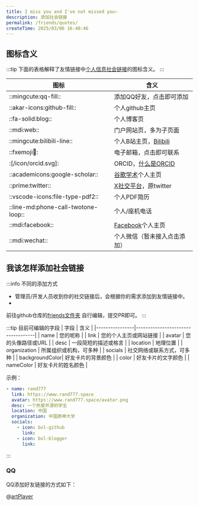 ```yaml
---
title: I miss you and I've not missed you~
description: 添加社会链接
permalink: /friends/quotes/
createTime: 2025/03/06 16:40:46
---
```


## 图标含义

:::tip
下面的表格解释了友情链接中[个人信息社会链接](/friends/persons/)的图标含义。
:::

| 图标                                  | 含义                                                                                |
|-------------------------------------|-----------------------------------------------------------------------------------|
| ::mingcute:qq-fill::                | 添加QQ好友，点击即可添加                                                                     |
| ::akar-icons:github-fill::          | 个人github主页                                                                        |
| ::fa-solid:blog::                   | 个人博客页                                                                             |
| ::mdi:web::                         | 门户网站页，多为子页面                                                                       |
| ::mingcute:bilibili-line::          | 个人B站主页，[Bilibili](https://www.bilibili.com/)                                      |
| ::fxemoji:email::                   | 电子邮箱，点击即可联系                                                                       |
| :[/icon/orcid.svg]:                 | ORCID，[什么是ORCID](https://info.orcid.org/zh-CN/%E4%BB%80%E4%B9%88%E6%98%AF-orcid/) |
| ::academicons:google-scholar::      | [谷歌学术](https://scholar.google.com/)个人主页                                           |
| ::prime:twitter::                   | [X社交平台](https://x.com/)，原twitter                                                  |
| ::vscode-icons:file-type-pdf2::     | 个人PDF简历                                                                           |
| ::line-md:phone-call-twotone-loop:: | 个人/座机电话                                                                           |
| ::mdi:facebook::                    | [Facebook](https://www.facebook.com/)个人主页                                         |
| ::mdi:wechat::                      | 个人微信（暂未接入点击添加）                                                                    |

[//]: # (| 图标 | ::mingcute:qq-fill::   |   |   |   |   |   |   |   |   |)

[//]: # (|----|---|---|---|---|---|---|---|---|---|)

[//]: # (| 含义 | 添加QQ好友  |   |   |   |   |   |   |   |   |)

## 我该怎样添加社会链接

:::info 不同的添加方式

- 管理员/开发人员收到你的社交链接后，会根据你的需求添加到友情链接中。
-

前往github仓库的[friends文件夹](https://github.com/Lyrlark/PGuide-Docs/edit/master/docs/notes/friends-persons.md)
自行编辑，提交PR即可。
:::

:::tip 目前可编辑的字段
| 字段 | 含义 |
|----------------|-----------------------------------|
| name | 您的呢称 |
| link | 您的个人主页或网站链接 |
| avatar | 您的头像路径或URL |
| desc | 一段简短的描述或格言 |
| location | 地理位置 |
| organization | 所属组织或机构，可多种 |
| socials | 社交网络或联系方式，可多种 |
| backgroundColor| 好友卡片的背景颜色 |
| color | 好友卡片的文字颜色 |
| nameColor | 好友卡片的姓名颜色 |

示例：

```yaml
- name: rand777
  link: https://www.rand777.space
  avatar: https://www.rand777.space/avatar.png
  desc: 一个热爱开源的学生
  location: 中国
  organization: 中国原神大学
  socials:
    - icon: bxl-github
      link:
    - icon: bxl-blogger
      link:
```

:::

### QQ

QQ添加好友链接的方式如下：

@[artPlayer](https://cos.cqmu.online/docs/video/qq-share.mp4)
